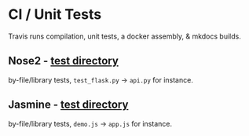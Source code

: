 # CI / Unit Tests

Travis runs compilation, unit tests, a docker assembly, & mkdocs builds.



## Nose2 - [test directory](//github.com/congredi/congredi/blob/master/delegito/tests)

by-file/library tests, `test_flask.py` -> `api.py` for instance.

## Jasmine - [test directory](//github.com/congredi/congredi/blob/master/interface/js/tests)

by-file/library tests, `demo.js` -> `app.js` for instance.

